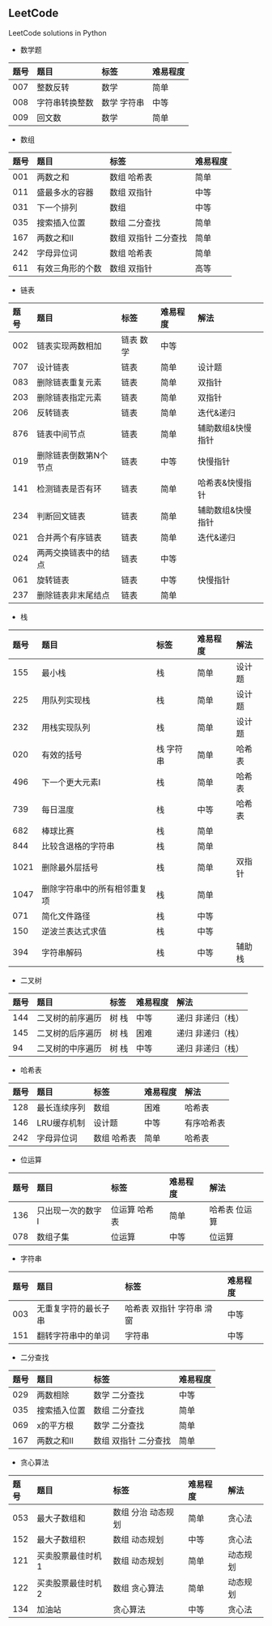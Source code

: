 ## LeetCode
LeetCode solutions in Python

- 数学题

|题号|题目|标签|难易程度|
|:---|:---|:---|:---|
|007|整数反转|数学|简单|
|008|字符串转换整数|数学 字符串|中等|
|009|回文数|数学|简单|

- 数组

|题号|题目|标签|难易程度|
|:---|:---|:---|:---|
|001|两数之和|数组 哈希表|简单|
|011|盛最多水的容器|数组 双指针|中等|
|031|下一个排列|数组|中等|
|035|搜索插入位置|数组 二分查找|简单|
|167|两数之和II|数组 双指针 二分查找|简单|
|242|字母异位词|数组 哈希表|简单|
|611|有效三角形的个数|数组 双指针|高等|

- 链表

|题号|题目|标签|难易程度|解法|
|:---|:---|:---|:---|:---|
|002|链表实现两数相加|链表 数学|中等||
|707|设计链表|链表|简单|设计题|
|083|删除链表重复元素|链表|简单|双指针|
|203|删除链表指定元素|链表|简单|双指针|
|206|反转链表|链表|简单|迭代&递归|
|876|链表中间节点|链表|简单|辅助数组&快慢指针|
|019|删除链表倒数第N个节点|链表|中等|快慢指针|
|141|检测链表是否有环|链表|简单|哈希表&快慢指针|
|234|判断回文链表|链表|简单|辅助数组&快慢指针|
|021|合并两个有序链表|链表|简单|迭代&递归|
|024|两两交换链表中的结点|链表|中等||
|061|旋转链表|链表|中等|快慢指针|
|237|删除链表非末尾结点|链表|简单||

- 栈

|题号|题目|标签|难易程度|解法|
|:---|:---|:---|:---|:---|
|155|最小栈|栈|简单|设计题|
|225|用队列实现栈|栈|简单|设计题|
|232|用栈实现队列|栈|简单|设计题|
|020|有效的括号|栈 字符串|简单|哈希表|
|496|下一个更大元素I|栈|简单|哈希表|
|739|每日温度|栈|中等|哈希表|
|682|棒球比赛|栈|简单||
|844|比较含退格的字符串|栈|简单||
|1021|删除最外层括号|栈|简单|双指针|
|1047|删除字符串中的所有相邻重复项|栈|简单||
|071|简化文件路径|栈|中等||
|150|逆波兰表达式求值|栈|中等||
|394|字符串解码|栈|中等|辅助栈|

- 二叉树

|题号|题目|标签|难易程度|解法|
|:---|:---|:---|:---|:---|
|144|二叉树的前序遍历|树 栈|中等|递归 非递归（栈）|
|145|二叉树的后序遍历|树 栈|困难|递归 非递归（栈）|
|94|二叉树的中序遍历|树 栈|中等|递归 非递归（栈）|

- 哈希表

|题号|题目|标签|难易程度|解法|
|:---|:---|:---|:---|:---|
|128|最长连续序列|数组|困难|哈希表|
|146|LRU缓存机制|设计题|中等|有序哈希表|
|242|字母异位词|数组 哈希表|简单|哈希表|

- 位运算

|题号|题目|标签|难易程度|解法|
|:---|:---|:---|:---|:---|
|136|只出现一次的数字I|位运算 哈希表|简单|哈希表 位运算|
|078|数组子集|位运算|中等|位运算|

- 字符串

|题号|题目|标签|难易程度|
|:---|:---|:---|:---|
|003|无重复字符的最长子串|哈希表 双指针 字符串 滑窗|中等|
|151|翻转字符串中的单词|字符串|中等|

- 二分查找

|题号|题目|标签|难易程度|
|:---|:---|:---|:---|
|029|两数相除|数学 二分查找|中等|
|035|搜索插入位置|数组 二分查找|简单|
|069|x的平方根|数学 二分查找|简单|
|167|两数之和II|数组 双指针 二分查找|简单|

- 贪心算法

|题号|题目|标签|难易程度|解法|
|:---|:---|:---|:---|:---|
|053|最大子数组和|数组 分治 动态规划|简单|贪心法|
|152|最大子数组积|数组 动态规划|中等|贪心法|
|121|买卖股票最佳时机1|数组 动态规划|简单|动态规划|
|122|买卖股票最佳时机2|数组 贪心算法|简单|动态规划|
|134|加油站|贪心算法|中等|贪心法|